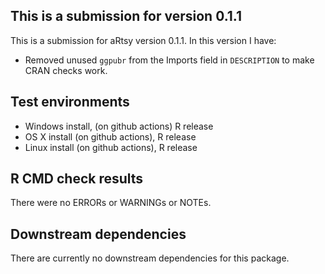 ## This is a submission for version 0.1.1
This is a submission for aRtsy version 0.1.1. In this version I have:

* Removed unused `ggpubr` from the Imports field in `DESCRIPTION` to make CRAN checks work.

## Test environments
* Windows install, (on github actions) R release
* OS X install (on github actions), R release
* Linux install (on github actions), R release

## R CMD check results
There were no ERRORs or WARNINGs or NOTEs.

## Downstream dependencies
There are currently no downstream dependencies for this package.
